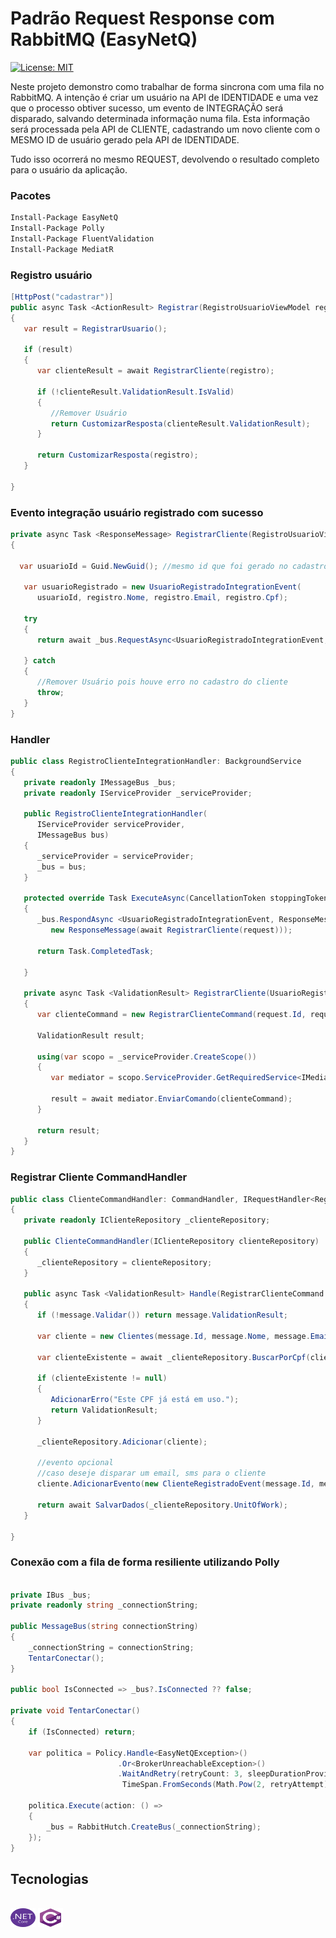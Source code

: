 # Padrão Request Response com RabbitMQ (EasyNetQ)
[![License: MIT](https://img.shields.io/badge/License-MIT-yellow.svg)](https://opensource.org/licenses/MIT)

Neste projeto demonstro como trabalhar de forma sincrona com uma fila no RabbitMQ. A intenção é criar um usuário na API de IDENTIDADE e uma vez que o processo obtiver sucesso, um evento de INTEGRAÇÃO será disparado, salvando determinada informação numa fila.
Esta informação será processada pela API de CLIENTE, cadastrando um novo cliente com o MESMO ID de usuário gerado pela API de IDENTIDADE.

Tudo isso ocorrerá no mesmo REQUEST, devolvendo o resultado completo para o usuário da aplicação.

### Pacotes
```bash
Install-Package EasyNetQ
Install-Package Polly
Install-Package FluentValidation
Install-Package MediatR
```
### Registro usuário
```csharp
[HttpPost("cadastrar")]
public async Task <ActionResult> Registrar(RegistroUsuarioViewModel registro) 
{
   var result = RegistrarUsuario();

   if (result) 
   {
      var clienteResult = await RegistrarCliente(registro);

      if (!clienteResult.ValidationResult.IsValid) 
      {
         //Remover Usuário
         return CustomizarResposta(clienteResult.ValidationResult);
      }

      return CustomizarResposta(registro);
   }

}
```
### Evento integração usuário registrado com sucesso
```csharp
private async Task <ResponseMessage> RegistrarCliente(RegistroUsuarioViewModel registro) 
{

  var usuarioId = Guid.NewGuid(); //mesmo id que foi gerado no cadastro do usuário;
  
   var usuarioRegistrado = new UsuarioRegistradoIntegrationEvent(
      usuarioId, registro.Nome, registro.Email, registro.Cpf);

   try 
   {
      return await _bus.RequestAsync<UsuarioRegistradoIntegrationEvent, ResponseMessage>(usuarioRegistrado);
      
   } catch 
   {
      //Remover Usuário pois houve erro no cadastro do cliente
      throw;
   }
}
```
### Handler
```csharp
public class RegistroClienteIntegrationHandler: BackgroundService 
{
   private readonly IMessageBus _bus;
   private readonly IServiceProvider _serviceProvider;
   
   public RegistroClienteIntegrationHandler(
      IServiceProvider serviceProvider,
      IMessageBus bus) 
   {
      _serviceProvider = serviceProvider;
      _bus = bus;
   }
   
   protected override Task ExecuteAsync(CancellationToken stoppingToken) 
   {
      _bus.RespondAsync <UsuarioRegistradoIntegrationEvent, ResponseMessage> (responder: async request =>
         new ResponseMessage(await RegistrarCliente(request)));

      return Task.CompletedTask;

   }

   private async Task <ValidationResult> RegistrarCliente(UsuarioRegistradoIntegrationEvent request) 
   {
      var clienteCommand = new RegistrarClienteCommand(request.Id, request.Nome, request.Email, request.Cpf);

      ValidationResult result;

      using(var scopo = _serviceProvider.CreateScope()) 
      {
         var mediator = scopo.ServiceProvider.GetRequiredService<IMediatorHandler>();

         result = await mediator.EnviarComando(clienteCommand);
      }

      return result;
   }
}
```
### Registrar Cliente CommandHandler
```csharp
public class ClienteCommandHandler: CommandHandler, IRequestHandler<RegistrarClienteCommand, ValidationResult>  
{
   private readonly IClienteRepository _clienteRepository;

   public ClienteCommandHandler(IClienteRepository clienteRepository) 
   {
      _clienteRepository = clienteRepository;
   }

   public async Task <ValidationResult> Handle(RegistrarClienteCommand message, CancellationToken cancellationToken) 
   {
      if (!message.Validar()) return message.ValidationResult;

      var cliente = new Clientes(message.Id, message.Nome, message.Email, message.Cpf);

      var clienteExistente = await _clienteRepository.BuscarPorCpf(cliente.Cpf.Numero);

      if (clienteExistente != null) 
      {
         AdicionarErro("Este CPF já está em uso.");
         return ValidationResult;
      }

      _clienteRepository.Adicionar(cliente);
      
      //evento opcional
      //caso deseje disparar um email, sms para o cliente
      cliente.AdicionarEvento(new ClienteRegistradoEvent(message.Id, message.Nome, message.Email, message.Cpf));

      return await SalvarDados(_clienteRepository.UnitOfWork);
   }

}
```
### Conexão com a fila de forma resiliente utilizando Polly
```csharp

private IBus _bus;
private readonly string _connectionString;

public MessageBus(string connectionString)
{
    _connectionString = connectionString;
    TentarConectar();
}
        
public bool IsConnected => _bus?.IsConnected ?? false;

private void TentarConectar()
{
    if (IsConnected) return;

    var politica = Policy.Handle<EasyNetQException>()
                        .Or<BrokerUnreachableException>()
                        .WaitAndRetry(retryCount: 3, sleepDurationProvider: retryAttempt =>
                         TimeSpan.FromSeconds(Math.Pow(2, retryAttempt)));

    politica.Execute(action: () =>
    {
        _bus = RabbitHutch.CreateBus(_connectionString);
    });
}
```

## Tecnologias
<div style="display: inline_block"><br>
  <img align="center" alt="Jeferson-Netcore" height="30" width="40" src="https://github.com/devicons/devicon/blob/master/icons/dotnetcore/dotnetcore-original.svg">
  <img align="center" alt="Jeferson-Csharp" height="30" width="40" src="https://raw.githubusercontent.com/devicons/devicon/master/icons/csharp/csharp-original.svg">
</div>
